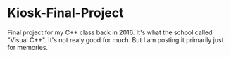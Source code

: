 # Kiosk-Final-Project

Final project for my C++ class back in 2016. It's what the school called "Visual C++". It's not realy good for much. 
But I am posting it primarily just for memories.
